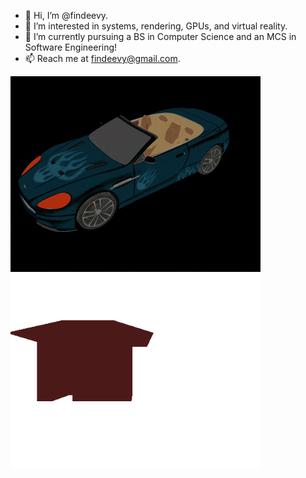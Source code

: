 - 👋 Hi, I’m @findeevy.
- 👀 I’m interested in systems, rendering, GPUs, and virtual reality.
- 🌱 I’m currently pursuing a BS in Computer Science and an MCS in Software Engineering! 
- 📫 Reach me at findeevy@gmail.com.

![Vulkan Render](vulk.gif)
![Raytraced Render](ray.gif)
